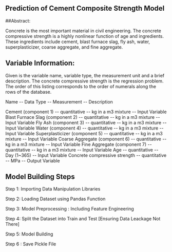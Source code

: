 ## Prediction of Cement Composite Strength Model 

##Abstract: 

Concrete is the most important material in civil engineering. The 
concrete compressive strength is a highly nonlinear function of age and 
ingredients. These ingredients include cement, blast furnace slag, fly ash, 
water, superplasticizer, coarse aggregate, and fine aggregate.


## Variable Information:

Given is the variable name, variable type, the measurement unit and a brief description. 
The concrete compressive strength is the regression problem. The order of this listing 
corresponds to the order of numerals along the rows of the database. 

Name -- Data Type -- Measurement -- Description

Cement (component 1) -- quantitative -- kg in a m3 mixture -- Input Variable
Blast Furnace Slag (component 2) -- quantitative -- kg in a m3 mixture -- Input Variable
Fly Ash (component 3) -- quantitative -- kg in a m3 mixture -- Input Variable
Water (component 4) -- quantitative -- kg in a m3 mixture -- Input Variable
Superplasticizer (component 5) -- quantitative -- kg in a m3 mixture -- Input Variable
Coarse Aggregate (component 6) -- quantitative -- kg in a m3 mixture -- Input Variable
Fine Aggregate (component 7) -- quantitative -- kg in a m3 mixture -- Input Variable
Age -- quantitative -- Day (1~365) -- Input Variable
Concrete compressive strength -- quantitative -- MPa -- Output Variable 

## Model Building Steps

Step 1: Importing Data Manipulation Libraries

Step 2: Loading Dataset using Pandas Function

Step 3: Model Preprocessing : Including Feature Engineering

Step 4: Split the Dataset into Train and Test [Ensuring Data Leackage Not There]

Step 5: Model Building

Step 6 : Save Pickle File



